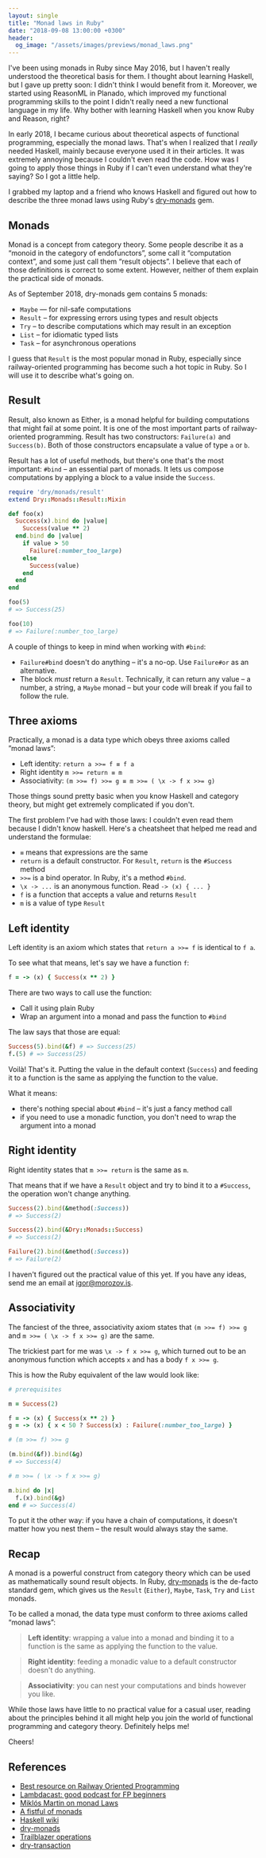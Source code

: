 ```yaml
---
layout: single
title: "Monad laws in Ruby"
date: "2018-09-08 13:00:00 +0300"
header:
  og_image: "/assets/images/previews/monad_laws.png"
---
```


I've been using monads in Ruby since May 2016, but I haven't really understood the theoretical basis for them. I thought about learning Haskell, but I gave up pretty soon: I didn't think I would benefit from it. Moreover, we started using ReasonML in Planado, which improved my functional programming skills to the point I didn't really need a new functional language in my life. Why bother with learning Haskell when you know Ruby and Reason, right?

In early 2018, I became curious about theoretical aspects of functional programming, especially the monad laws. That's when I realized that I _really_ needed Haskell, mainly because everyone used it in their articles. It was extremely annoying because I couldn't even read the code. How was I going to apply those things in Ruby if I can't even understand what they're saying? So I got a little help.

I grabbed my laptop and a friend who knows Haskell and figured out how to describe the three monad laws using Ruby's [dry-monads](https://dry-rb.org/gems/dry-monads/1.0/) gem.

<!-- excerpt -->

## Monads

Monad is a concept from category theory. Some people describe it as a “monoid in the category of endofunctors”, some call it “computation context”, and some just call them “result objects”. I believe that each of those definitions is correct to some extent. However, neither of them explain the practical side of monads.

As of September 2018, dry-monads gem contains 5 monads:

- `Maybe` — for nil-safe computations
- `Result` – for expressing errors using types and result objects
- `Try` – to describe computations which may result in an exception
- `List` – for idiomatic typed lists
- `Task` – for asynchronous operations

I guess that `Result` is the most popular monad in Ruby, especially since railway-oriented programming has become such a hot topic in Ruby. So I will use it to describe what's going on.

## Result

Result, also known as Either, is a monad helpful for building computations that might fail at some point. It is one of the most important parts of railway-oriented programming. Result has two constructors: `Failure(a)` and `Success(b)`. Both of those constructors encapsulate a value of type `a` or `b`.

Result has a lot of useful methods, but there's one that's the most important: `#bind` – an essential part of monads. It lets us compose computations by applying a block to a value inside the `Success`.

```ruby
require 'dry/monads/result'
extend Dry::Monads::Result::Mixin

def foo(x)
  Success(x).bind do |value|
    Success(value ** 2)
  end.bind do |value|
    if value > 50
      Failure(:number_too_large)
    else
      Success(value)
    end
  end
end

foo(5)
# => Success(25)

foo(10)
# => Failure(:number_too_large)
```

A couple of things to keep in mind when working with `#bind`:

- `Failure#bind` doesn't do anything – it's a no-op. Use `Failure#or` as an alternative.
- The block _must_ return a `Result`. Technically, it can return any value – a number, a string, a `Maybe` monad – but your code will break if you fail to follow the rule.

## Three axioms

Practically, a monad is a data type which obeys three axioms called ”monad laws”:

- Left identity: `return a >>= f ≡ f a`
- Right identity `m >>= return ≡ m`
- Associativity: `(m >>= f) >>= g ≡ m >>= ( \x -> f x >>= g)`

Those things sound pretty basic when you know Haskell and category theory, but might get extremely complicated if you don't.

The first problem I've had with those laws: I couldn't even read them because I didn't know haskell. Here's a cheatsheet that helped me read and understand the formulae:

- `≡` means that expressions are the same
- `return` is a default constructor. For `Result`, `return` is the `#Success` method
- `>>=` is a bind operator. In Ruby, it's a method `#bind`.
- `\x -> ...` is an anonymous function. Read `-> (x) { ... }`
- `f` is a function that accepts a value and returns `Result`
- `m` is a value of type `Result`

## Left identity

Left identity is an axiom which states that `return a >>= f` is identical to `f a`.

To see what that means, let's say we have a function `f`:

```ruby
f = -> (x) { Success(x ** 2) }
```

There are two ways to call use the function:

- Call it using plain Ruby
- Wrap an argument into a monad and pass the function to `#bind`

The law says that those are equal:

```ruby
Success(5).bind(&f) # => Success(25)
f.(5) # => Success(25)
```

Voilà! That's it. Putting the value in the default context (`Success`) and feeding it to a function is the same as applying the function to the value.

What it means:

- there's nothing special about `#bind` – it's just a fancy method call
- if you need to use a monadic function, you don't need to wrap the argument into a monad

## Right identity

Right identity states that `m >>= return` is the same as `m`.

That means that if we have a `Result` object and try to bind it to a `#Success`, the operation won't change anything.

```ruby
Success(2).bind(&method(:Success))
# => Success(2)

Success(2).bind(&Dry::Monads::Success)
# => Success(2)

Failure(2).bind(&method(:Success))
# => Failure(2)
```

I haven't figured out the practical value of this yet. If you have any ideas, send me an email at [igor@morozov.is](mailto:igor@morozov.is).

## Associativity

The fanciest of the three, associativity axiom states that `(m >>= f) >>= g` and `m >>= ( \x -> f x >>= g)` are the same.

The trickiest part for me was `\x -> f x >>= g`, which turned out to be an anonymous function which accepts `x` and has a body `f x >>= g`.

This is how the Ruby equivalent of the law would look like:

```ruby
# prerequisites

m = Success(2)

f = -> (x) { Success(x ** 2) }
g = -> (x) { x < 50 ? Success(x) : Failure(:number_too_large) }

# (m >>= f) >>= g

(m.bind(&f)).bind(&g)
# => Success(4)

# m >>= ( \x -> f x >>= g)

m.bind do |x|
  f.(x).bind(&g)
end # => Success(4)
```

To put it the other way: if you have a chain of computations, it doesn't matter how you nest them – the result would always stay the same.

## Recap

A monad is a powerful construct from category theory which can be used as mathematically sound result objects. In Ruby, [dry-monads](https://dry-rb.org/gems/dry-monads/1.0/) is the de-facto standard gem, which gives us the `Result` (`Either`), `Maybe`, `Task`, `Try` and `List` monads.

To be called a monad, the data type must conform to three axioms called “monad laws”:

> **Left identity**: wrapping a value into a monad and binding it to a function is the same as applying the function to the value.

> **Right identity**: feeding a monadic value to a default constructor doesn't do anything.

> **Associativity**: you can nest your computations and binds however you like.

While those laws have little to no practical value for a casual user, reading about the principles behind it all might help you join the world of functional programming and category theory. Definitely helps me!

Cheers!

## References

- [Best resource on Railway Oriented Programming](https://fsharpforfunandprofit.com/rop/)
- [Lambdacast: good podcast for FP beginners](https://lambdacast.com)
- [Miklós Martin on monad Laws](https://miklos-martin.github.io/learn/fp/2016/03/10/monad-laws-for-regular-developers.html)
- [A fistful of monads](http://learnyouahaskell.com/a-fistful-of-monads#monad-laws)
- [Haskell wiki](https://wiki.haskell.org/Monad_laws)
- [dry-monads](https://dry-rb.org/gems/dry-monads/1.0/)
- [Trailblazer operations](http://trailblazer.to/gems/operation/2.0/)
- [dry-transaction](https://github.com/dry-rb/dry-transaction)
